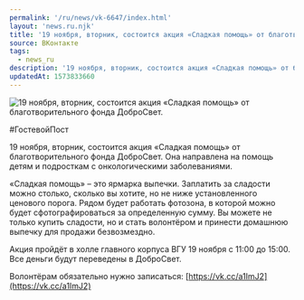 ```yaml
---
permalink: '/ru/news/vk-6647/index.html'
layout: 'news.ru.njk'
title: '19 ноября, вторник, состоится акция «Сладкая помощь» от благотворительного фонда ДоброСвет.'
source: ВКонтакте
tags:
  - news_ru
description: '19 ноября, вторник, состоится акция «Сладкая помощь» от благотворительного фонда ДоброСвет.'
updatedAt: 1573833660
---
```

![19 ноября, вторник, состоится акция «Сладкая помощь» от благотворительного фонда ДоброСвет.](https://sun9-68.userapi.com/impf/c857336/v857336240/4c210/5E71zOx3JFI.jpg?size=960x640&quality=96&proxy=1&sign=de4a819f4d6bab02659598cd953425ce&c_uniq_tag=40mYIIpvEOOMYHSibSqgD9vDlWo6CNqzO4m9egLL_sk&type=album)

#ГостевойПост

19 ноября, вторник, состоится акция «Сладкая помощь» от благотворительного фонда ДоброСвет. Она направлена на помощь детям и подросткам с онкологическими заболеваниями.

«Сладкая помощь» – это ярмарка выпечки. Заплатить за сладости можно столько, сколько вы хотите, но не ниже установленного ценового порога. Рядом будет работать фотозона, в которой можно будет сфотографироваться за определенную сумму. Вы можете не только купить сладости, но и стать волонтёром и принести домашнюю выпечку для продажи безвозмездно.

Акция пройдёт в холле главного корпуса ВГУ 19 ноября с 11:00 до 15:00. Все деньги будут переведены в ДоброСвет.

Волонтёрам обязательно нужно записаться: [https://vk.cc/a1ImJ2](https://vk.cc/a1ImJ2)
